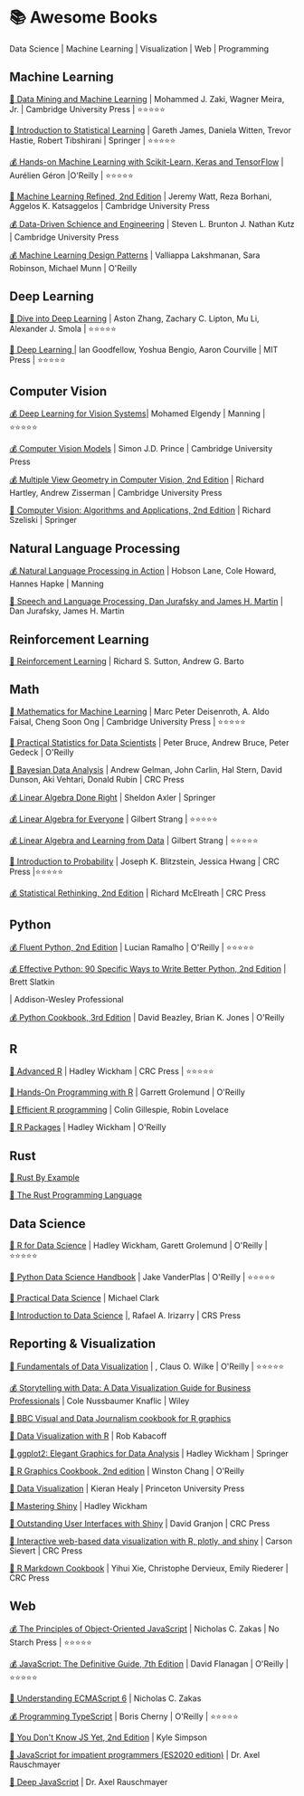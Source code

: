 # :books: Awesome Books
Data Science | Machine Learning | Visualization | Web | Programming

## Machine Learning 
[:book: Data Mining and Machine Learning](https://dataminingbook.info/book_html/) | Mohammed J. Zaki, Wagner Meira, Jr. | Cambridge University Press | :star::star::star::star::star:

[:book: Introduction to Statistical Learning](http://faculty.marshall.usc.edu/gareth-james/ISL/) | Gareth James, Daniela Witten, Trevor Hastie, Robert Tibshirani | Springer | :star::star::star::star::star:

[:moneybag: Hands-on Machine Learning with Scikit-Learn, Keras and TensorFlow](https://github.com/ageron/handson-ml2) | Aurélien Géron |O'Reilly | :star::star::star::star::star:

[:book: Machine Learning Refined, 2nd Edition](https://github.com/jermwatt/machine_learning_refined) | Jeremy Watt, Reza Borhani, Aggelos K. Katsaggelos | Cambridge University Press

[:moneybag: Data-Driven Schience and Engineering](http://www.databookuw.com/) | Steven L. Brunton J. Nathan Kutz | Cambridge University Press

[:moneybag: Machine Learning Design Patterns](https://learning.oreilly.com/library/view/machine-learning-design/9781098115777/) | Valliappa Lakshmanan, Sara Robinson, Michael Munn | O'Reilly

## Deep Learning
[:book: Dive into Deep Learning](https://d2l.ai/index.html) | Aston Zhang, Zachary C. Lipton, Mu Li, Alexander J. Smola | :star::star::star::star::star:

[:book: Deep Learning ](https://www.deeplearningbook.org/) | Ian Goodfellow, Yoshua Bengio, Aaron Courville | MIT Press | :star::star::star::star::star:

## Computer Vision
[:moneybag: Deep Learning for Vision Systems](https://www.manning.com/books/deep-learning-for-vision-systems)| Mohamed Elgendy | Manning | :star::star::star::star::star:

[:moneybag: Computer Vision Models](http://www.computervisionmodels.com/) | Simon J.D. Prince | Cambridge University Press

[:moneybag: Multiple View Geometry in Computer Vision, 2nd Edition](https://www.robots.ox.ac.uk/~vgg/hzbook/) | Richard Hartley, Andrew Zisserman | Cambridge University Press

[:book: Computer Vision: Algorithms and Applications, 2nd Edition](https://szeliski.org/Book/) | Richard Szeliski | Springer

## Natural Language Processing
[:moneybag: Natural Language Processing in Action](https://www.manning.com/books/natural-language-processing-in-action?query=natural) | Hobson Lane, Cole Howard, Hannes Hapke | Manning 

[:book: Speech and Language Processing, Dan Jurafsky and James H. Martin](https://web.stanford.edu/~jurafsky/slp3/) | Dan Jurafsky, James H. Martin

## Reinforcement Learning
[:book: Reinforcement Learning](http://incompleteideas.net/book/the-book.html) | Richard S. Sutton, Andrew G. Barto

## Math
[:book: Mathematics for Machine Learning](https://mml-book.github.io/) | Marc Peter Deisenroth, A. Aldo Faisal, Cheng Soon Ong | Cambridge University Press | :star::star::star::star::star:

[:book: Practical Statistics for Data Scientists](https://learning.oreilly.com/library/view/practical-statistics-for/9781492072935/) | Peter Bruce, Andrew Bruce, Peter Gedeck | O'Reilly 

[:book: Bayesian Data Analysis](http://www.stat.columbia.edu/~gelman/book/) | Andrew Gelman, John Carlin, Hal Stern, David Dunson, Aki Vehtari, Donald Rubin | CRC Press

[:moneybag: Linear Algebra Done Right](https://linear.axler.net/) | Sheldon Axler | Springer

[:moneybag: Linear Algebra for Everyone](http://math.mit.edu/~gs/everyone/) | Gilbert Strang | :star::star::star::star::star:

[:moneybag: Linear Algebra and Learning from Data](http://math.mit.edu/~gs/learningfromdata/) | Gilbert Strang | :star::star::star::star::star:

[:book: Introduction to Probability](https://projects.iq.harvard.edu/stat110/home) | Joseph K. Blitzstein, Jessica Hwang | CRC Press |:star::star::star::star::star:

[:moneybag: Statistical Rethinking, 2nd Edition](https://xcelab.net/rm/statistical-rethinking/) | Richard McElreath | CRC Press

## Python 
[:moneybag: Fluent Python, 2nd Edition](https://learning.oreilly.com/library/view/fluent-python-2nd/9781492056348/) | Lucian Ramalho | O'Reilly | :star::star::star::star::star:

[:moneybag: Effective Python: 90 Specific Ways to Write Better Python, 2nd Edition](https://learning.oreilly.com/library/view/effective-python-90/9780134854717/) | Brett Slatkin 

| Addison-Wesley Professional

[:moneybag: Python Cookbook, 3rd Edition](https://learning.oreilly.com/library/view/python-cookbook-3rd/9781449357337/) | David Beazley, Brian K. Jones | O'Reilly

## R
[:book: Advanced R](https://adv-r.hadley.nz/) | Hadley Wickham | CRC Press | :star::star::star::star::star:

[:book: Hands-On Programming with R](https://rstudio-education.github.io/hopr/) | Garrett Grolemund | O'Reilly

[:book: Efficient R programming](https://csgillespie.github.io/efficientR/) | Colin Gillespie, Robin Lovelace

[:book: R Packages](https://r-pkgs.org/) | Hadley Wickham | O'Reilly

## Rust
[:book: Rust By Example](https://doc.rust-lang.org/rust-by-example/)

[:book: The Rust Programming Language](https://doc.rust-lang.org/book/title-page.html)

## Data Science
[:book: R for Data Science](https://r4ds.had.co.nz/) | Hadley Wickham, Garett Grolemund | O'Reilly | :star::star::star::star::star:

[:book: Python Data Science Handbook](https://jakevdp.github.io/PythonDataScienceHandbook/) | Jake VanderPlas | O'Reilly | :star::star::star::star::star:

[:book: Practical Data Science](https://m-clark.github.io/data-processing-and-visualization/) | Michael Clark

[:book: Introduction to Data Science](https://rafalab.github.io/dsbook/) |, Rafael A. Irizarry | CRS Press

## Reporting & Visualization
[:book: Fundamentals of Data Visualization](https://clauswilke.com/dataviz/) | , Claus O. Wilke | O'Reilly | :star::star::star::star::star:

[:moneybag: Storytelling with Data: A Data Visualization Guide for Business Professionals](http://www.storytellingwithdata.com/) | Cole Nussbaumer Knaflic | Wiley

[:book: BBC Visual and Data Journalism cookbook for R graphics](https://bbc.github.io/rcookbook/)

[:book: Data Visualization with R](https://rkabacoff.github.io/datavis/) | Rob Kabacoff

[:book: ggplot2: Elegant Graphics for Data Analysis](https://ggplot2-book.org/index.html) | Hadley Wickham | Springer

[:book: R Graphics Cookbook, 2nd edition](https://r-graphics.org/) | Winston Chang | O'Reilly

[:book: Data Visualization](https://socviz.co/) | Kieran Healy | Princeton University Press

[:book: Mastering Shiny](https://mastering-shiny.org/) | Hadley Wickham

[:book: Outstanding User Interfaces with Shiny](https://divadnojnarg.github.io/outstanding-shiny-ui/index.html) | David Granjon | CRC Press

[:book: Interactive web-based data visualization with R, plotly, and shiny](https://plotly-r.com/index.html) | Carson Sievert | CRC Press

[:book: R Markdown Cookbook](https://bookdown.org/yihui/rmarkdown-cookbook/) | Yihui Xie, Christophe Dervieux, Emily Riederer | CRC Press

## Web
[:moneybag: The Principles of Object-Oriented JavaScript](https://learning.oreilly.com/library/view/the-principles-of/9781457185304/) | Nicholas C. Zakas | No Starch Press | :star::star::star::star::star:

[:moneybag: JavaScript: The Definitive Guide, 7th Edition](https://learning.oreilly.com/library/view/javascript-the-definitive/9781491952016/) | David Flanagan | O'Reilly | 
:star::star::star::star::star:

[:book: Understanding ECMAScript 6](https://github.com/nzakas/understandinges6) | Nicholas C. Zakas

[:moneybag: Programming TypeScript](https://learning.oreilly.com/library/view/programming-typescript/9781492037644/) | Boris Cherny | O'Reilly | :star::star::star::star::star:

[:book: You Don't Know JS Yet, 2nd Edition](https://github.com/getify/You-Dont-Know-JS) | Kyle Simpson

[:book: JavaScript for impatient programmers (ES2020 edition)](https://exploringjs.com/impatient-js/toc.html) | Dr. Axel Rauschmayer

[:book: Deep JavaScript](https://exploringjs.com/deep-js/toc.html) | Dr. Axel Rauschmayer
